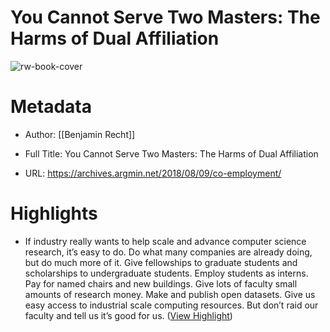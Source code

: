 # You Cannot Serve Two Masters: The Harms of Dual Affiliation

![rw-book-cover](https://readwise-assets.s3.amazonaws.com/static/images/article4.6bc1851654a0.png)

# Metadata
- Author: [[Benjamin Recht]]
- Full Title: You Cannot Serve Two Masters: The Harms of Dual Affiliation

- URL: https://archives.argmin.net/2018/08/09/co-employment/

# Highlights
- If industry really wants to help scale and advance computer science research, it’s easy to do. Do what many companies are already doing, but do much more of it. Give fellowships to graduate students and scholarships to undergraduate students. Employ students as interns. Pay for named chairs and new buildings. Give lots of faculty small amounts of research money. Make and publish open datasets. Give us easy access to industrial scale computing resources. But don’t raid our faculty and tell us it’s good for us. ([View Highlight](https://read.readwise.io/read/01hrnmtrqeh65jwn671p01y8d6))
